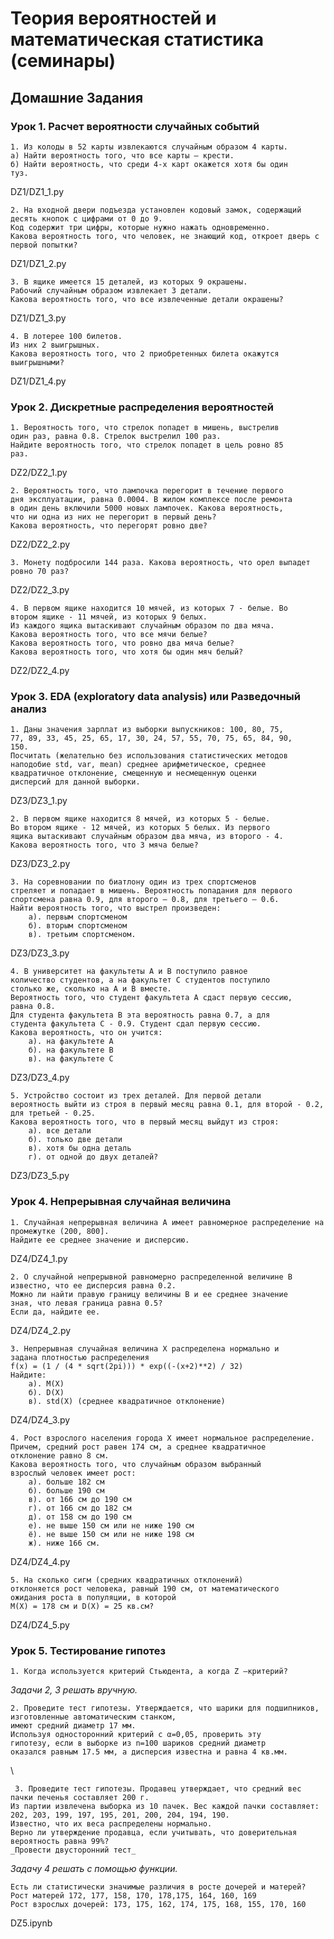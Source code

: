 # Теория вероятностей и математическая статистика (семинары)

## Домашние Задания

### Урок 1. Расчет вероятности случайных событий

    1. Из колоды в 52 карты извлекаются случайным образом 4 карты.
    a) Найти вероятность того, что все карты – крести.
    б) Найти вероятность, что среди 4-х карт окажется хотя бы один
    туз.

DZ1/DZ1_1.py

    2. На входной двери подъезда установлен кодовый замок, содержащий десять кнопок с цифрами от 0 до 9.
    Код содержит три цифры, которые нужно нажать одновременно.
    Какова вероятность того, что человек, не знающий код, откроет дверь с первой попытки?

DZ1/DZ1_2.py

    3. В ящике имеется 15 деталей, из которых 9 окрашены.
    Рабочий случайным образом извлекает 3 детали.
    Какова вероятность того, что все извлеченные детали окрашены?

DZ1/DZ1_3.py

    4. В лотерее 100 билетов.
    Из них 2 выигрышных.
    Какова вероятность того, что 2 приобретенных билета окажутся
    выигрышными?

DZ1/DZ1_4.py

### Урок 2. Дискретные распределения вероятностей

    1. Вероятность того, что стрелок попадет в мишень, выстрелив
    один раз, равна 0.8. Стрелок выстрелил 100 раз.
    Найдите вероятность того, что стрелок попадет в цель ровно 85
    раз.

DZ2/DZ2_1.py

    2. Вероятность того, что лампочка перегорит в течение первого
    дня эксплуатации, равна 0.0004. В жилом комплексе после ремонта
    в один день включили 5000 новых лампочек. Какова вероятность,
    что ни одна из них не перегорит в первый день?
    Какова вероятность, что перегорят ровно две?

DZ2/DZ2_2.py

    3. Монету подбросили 144 раза. Какова вероятность, что орел выпадет ровно 70 раз?

DZ2/DZ2_3.py

    4. В первом ящике находится 10 мячей, из которых 7 - белые. Во
    втором ящике - 11 мячей, из которых 9 белых.
    Из каждого ящика вытаскивают случайным образом по два мяча.
    Какова вероятность того, что все мячи белые?
    Какова вероятность того, что ровно два мяча белые?
    Какова вероятность того, что хотя бы один мяч белый?

DZ2/DZ2_4.py

### Урок 3. EDA (exploratory data analysis) или Разведочный анализ

    1. Даны значения зарплат из выборки выпускников: 100, 80, 75,
    77, 89, 33, 45, 25, 65, 17, 30, 24, 57, 55, 70, 75, 65, 84, 90,
    150.
    Посчитать (желательно без использования статистических методов
    наподобие std, var, mean) среднее арифметическое, среднее
    квадратичное отклонение, смещенную и несмещенную оценки
    дисперсий для данной выборки.

DZ3/DZ3_1.py

    2. В первом ящике находится 8 мячей, из которых 5 - белые.
    Во втором ящике - 12 мячей, из которых 5 белых. Из первого
    ящика вытаскивают случайным образом два мяча, из второго - 4.
    Какова вероятность того, что 3 мяча белые?

DZ3/DZ3_2.py

    3. На соревновании по биатлону один из трех спортсменов
    стреляет и попадает в мишень. Вероятность попадания для первого
    спортсмена равна 0.9, для второго — 0.8, для третьего — 0.6.
    Найти вероятность того, что выстрел произведен:
        a). первым спортсменом
        б). вторым спортсменом
        в). третьим спортсменом.

DZ3/DZ3_3.py

    4. В университет на факультеты A и B поступило равное
    количество студентов, а на факультет C студентов поступило
    столько же, сколько на A и B вместе.
    Вероятность того, что студент факультета A сдаст первую сессию,
    равна 0.8.
    Для студента факультета B эта вероятность равна 0.7, а для
    студента факультета C - 0.9. Студент сдал первую сессию.
    Какова вероятность, что он учится:
        a). на факультете A
        б). на факультете B
        в). на факультете C

DZ3/DZ3_4.py

    5. Устройство состоит из трех деталей. Для первой детали
    вероятность выйти из строя в первый месяц равна 0.1, для второй - 0.2, для третьей - 0.25.
    Какова вероятность того, что в первый месяц выйдут из строя:
        а). все детали
        б). только две детали
        в). хотя бы одна деталь
        г). от одной до двух деталей?

DZ3/DZ3_5.py

### Урок 4. Непрерывная случайная величина

    1. Случайная непрерывная величина A имеет равномерное распределение на промежутке (200, 800].
    Найдите ее среднее значение и дисперсию.

DZ4/DZ4_1.py

    2. О случайной непрерывной равномерно распределенной величине B
    известно, что ее дисперсия равна 0.2.
    Можно ли найти правую границу величины B и ее среднее значение
    зная, что левая граница равна 0.5?
    Если да, найдите ее.

DZ4/DZ4_2.py

    3. Непрерывная случайная величина X распределена нормально и
    задана плотностью распределения
    f(x) = (1 / (4 * sqrt(2pi))) * exp((-(x+2)**2) / 32)
    Найдите:
        а). M(X)
        б). D(X)
        в). std(X) (среднее квадратичное отклонение)

DZ4/DZ4_3.py

    4. Рост взрослого населения города X имеет нормальное распределение.
    Причем, средний рост равен 174 см, а среднее квадратичное
    отклонение равно 8 см.
    Какова вероятность того, что случайным образом выбранный
    взрослый человек имеет рост:
        а). больше 182 см
        б). больше 190 см
        в). от 166 см до 190 см
        г). от 166 см до 182 см
        д). от 158 см до 190 см
        е). не выше 150 см или не ниже 190 см
        ё). не выше 150 см или не ниже 198 см
        ж). ниже 166 см.

DZ4/DZ4_4.py

    5. На сколько сигм (средних квадратичных отклонений)
    отклоняется рост человека, равный 190 см, от математического
    ожидания роста в популяции, в которой
    M(X) = 178 см и D(X) = 25 кв.см?

DZ4/DZ4_5.py

### Урок 5. Тестирование гипотез

    1. Когда используется критерий Стьюдента, а когда Z –критерий?

_Задачи 2, 3 решать вручную._

    2. Проведите тест гипотезы. Утверждается, что шарики для подшипников, изготовленные автоматическим станком,
    имеют средний диаметр 17 мм.
    Используя односторонний критерий с α=0,05, проверить эту
    гипотезу, если в выборке из n=100 шариков средний диаметр
    оказался равным 17.5 мм, а дисперсия известна и равна 4 кв.мм.

\

     3. Проведите тест гипотезы. Продавец утверждает, что средний вес пачки печенья составляет 200 г.
    Из партии извлечена выборка из 10 пачек. Вес каждой пачки составляет:
    202, 203, 199, 197, 195, 201, 200, 204, 194, 190.
    Известно, что их веса распределены нормально.
    Верно ли утверждение продавца, если учитывать, что доверительная вероятность равна 99%?
    _Провести двусторонний тест_

_Задачу 4 решать с помощью функции._

    Есть ли статистически значимые различия в росте дочерей и матерей?
    Рост матерей 172, 177, 158, 170, 178,175, 164, 160, 169
    Рост взрослых дочерей: 173, 175, 162, 174, 175, 168, 155, 170, 160

DZ5.ipynb

